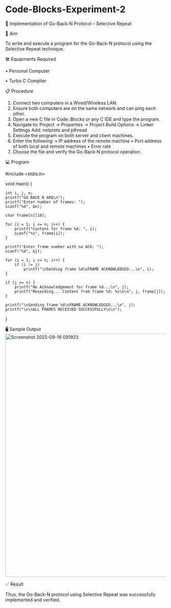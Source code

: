 # Code-Blocks-Experiment-2

📡 Implementation of Go-Back-N Protocol – Selective Repeat

🎯 Aim

To write and execute a program for the Go-Back-N protocol using the Selective Repeat technique.

🛠️ Equipments Required

• 	Personal Computer

• 	Turbo C Compiler

📋 Procedure
1. 	Connect two computers in a Wired/Wireless LAN.
2. 	Ensure both computers are on the same network and can ping each other.
3. 	Open a new C file in Code::Blocks or any C IDE and type the program.
4. 	Navigate to:
Project -> Properties -> Project Build Options -> Linker Settings
Add: netproto and pthread
5. 	Execute the program on both server and client machines.
6. 	Enter the following:
• 	IP address of the remote machine
• 	Port address of both local and remote machines
• 	Error rate
7. 	Choose the file and verify the Go-Back-N protocol operation.

💻 Program

#include <stdio.h>

void main() {
    
    int i, j, n;
    printf("GO BACK N ARQ\n");
    printf("Enter number of frames: ");
    scanf("%d", &n);

    char frame[n][10];

    for (i = 1; i <= n; i++) {
        printf("Content for frame %d: ", i);
        scanf("%s", frame[i]);
    }

    printf("Enter frame number with no ACK: ");
    scanf("%d", &j);

    for (i = 1; i <= n; i++) {
        if (i != j)
            printf("\nSending frame %d\nFRAME ACKNOWLEDGED...\n", i);
    }

    if (j <= n) {
        printf("No Acknowledgement for frame %d...\n", j);
        printf("Resending... Content from frame %d: %s\n\n", j, frame[j]);
    }

    printf("\nSending frame %d\nFRAME ACKNOWLEDGED...\n", j);
    printf("\n\nALL FRAMES RECEIVED SUCCESSFULLY\n\n");
}

🖥️ Sample Output
<img width="1471" height="761" alt="Screenshot 2025-09-19 091923" src="https://github.com/user-attachments/assets/865564aa-f2f4-43e0-b5d7-a7b4bca09142" />


✅ Result

Thus, the Go-Back-N protocol using Selective Repeat was successfully implemented and verified.
